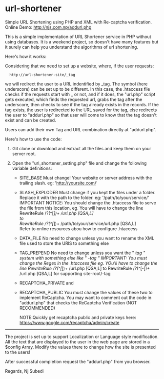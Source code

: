 url-shortener
=============

Simple URL Shortening using PHP and XML with Re-captcha verification.
Online Demo:
      http://njs.com.np/addurl.php


This is a simple implementation of URL Shortener service in PHP without using databases. It is a weekend project, so doesn't have many features but it surely can help you understand the algorithms of url shortening.


Here's how it works:

Considering that we need to set up a website, where, if the user requests:

      http://url-shortener-site/_tag

we will redirect the user to a URL indentified by _tag. The symbol (here underscore) can be set up to be different. In this case, the .htaccess file checks if the requests start with _ or not, and if it does, the "url.php" script gets executed, which finds the requested url, grabs the tag after the underscore, then checks to see if the tag already exists in the records. If the tag exists, the user is redirected to the URL saved for the tag, else redirects the user to "addurl.php" so that user will come to know that the tag doesn't exist and can be created.


Users can add their own Tag and URL combination directly at "addurl.php".


Here's how to use the code:

1. Git clone or download and extract all the files and keep them on your server root.
2. Open the "url_shortener_setting.php" file and change the following variable definitions:

    - SITE_BASE
        Must change! Your website or server address with the trailing slash. eg: 'http://yoursite.com/'
        
    - SLASH_EXPLODER
        Must change if you kept the files under a folder.
        Replace it with the path to the folder. eg: '/path/to/your/service/'
        IMPORTANT NOTICE: You should change the .htaccess file to serve the file from this location,
          eg. You will have to change the line           
            RewriteRule /?(^[_])+ /url.php [QSA,L]        
          to           
            RewriteRule /?(^[_])+ /path/to/your/service/url.php [QSA,L]       
        Refer to online resources abou how to configure .htaccess
        
    - DATA_FILE
        No need to change unless you want to rename the XML file used to store the URlS to something else
        
    - TAG_PREPEND
        No need to change unless you want the " _tag " system with something else like " -tag "
        IMPORTANT: You must change the Regex in the .htaccess file
          eg. YOu'll have to change the line 
            RewriteRule /?(^[_])+ /url.php [QSA,L]
          to
            RewriteRule /?(^[-])+ /url.php [QSA,L]   for supporting site-root/-tag 
    
    - RECAPTCHA_PRIVATE and
    - RECAPTCHA_PUBLIC 
      You must change the values of these two to implement ReCaptcha.
      You may want to comment out the code in "addurl.php" that checks the ReCaptcha Verification (NOT RECOMMENDED)
      
      NOTE:Quickly get recaptcha public and private keys here:
            https://www.google.com/recaptcha/admin/create
    
    
  -------------------------------------------
  
  The project is set up to support Localization or Language style modification.
  All the text that are displayed to the user in the web page are stored in a $config Array.
  Modify the values there to change how the site is presented to the users!
  
  
  After successful completion request the "addurl.php" from you browser.
  
  Regards,
  Nj Subedi
        










